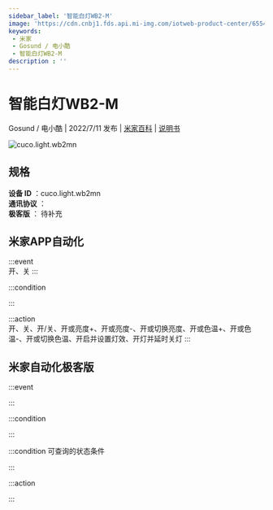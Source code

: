 ```yaml
---
sidebar_label: '智能白灯WB2-M'
image: 'https://cdn.cnbj1.fds.api.mi-img.com/iotweb-product-center/6554a03f71e9dd21484dfad3d580bd97_1649488700276.png?GalaxyAccessKeyId=AKVGLQWBOVIRQ3XLEW&Expires=9223372036854775807&Signature=B7IXTgcUbi+ddG8Oc40Ic9KVS/8='
keywords: 
 - 米家
 - Gosund / 电小酷
 - 智能白灯WB2-M
description : ''
---
```

# 智能白灯WB2-M

Gosund / 电小酷 | 2022/7/11 发布 | [米家百科](https://home.mi.com/webapp/content/baike/product/index.html?model=cuco.light.wb2mn) | [说明书](https://home.mi.com/views/introduction.html?model=cuco.light.wb2mn&region=cn)

![cuco.light.wb2mn](https://cdn.cnbj1.fds.api.mi-img.com/iotweb-product-center/6554a03f71e9dd21484dfad3d580bd97_1649488700276.png?GalaxyAccessKeyId=AKVGLQWBOVIRQ3XLEW&Expires=9223372036854775807&Signature=B7IXTgcUbi+ddG8Oc40Ic9KVS/8=)

## 规格  
> 
**设备 ID** ：cuco.light.wb2mn  
**通讯协议** ：  
**极客版**  ： 待补充 


## 米家APP自动化  

:::event  
开、关
:::

:::condition  

:::

:::action   
开、关、开/关、开或亮度+、开或亮度-、开或切换亮度、开或色温+、开或色温-、开或切换色温、开启并设置灯效、开灯并延时关灯
:::

## 米家自动化极客版  

:::event  

:::

:::condition  

:::

:::condition 可查询的状态条件  

:::

:::action  

:::

        
